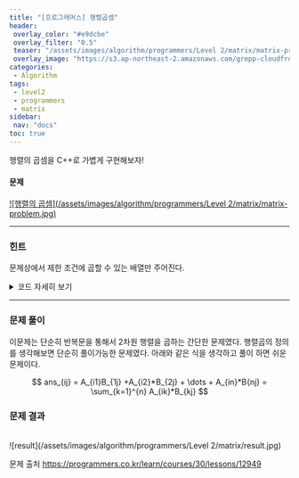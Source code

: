 ```yaml
---
title: "[프로그래머스] 행렬곱셈"
header:
 overlay_color: "#e9dcbe"
 overlay_filter: "0.5"
 teaser: "/assets/images/algorithm/programmers/Level 2/matrix/matrix-problem.jpg"
 overlay_image: "https://s3.ap-northeast-2.amazonaws.com/grepp-cloudfront/programmers_imgs/design/logo.jpg"
categories:
 - Algorithm
tags:
 - level2
 - programmers
 - matrix
sidebar:
 nav: "docs"
toc: true
---
```

<script type="text/javascript" 
src="https://cdn.mathjax.org/mathjax/latest/MathJax.js?config=TeX-AMS_HTML">
</script>

행렬의 곱셈을 C++로 가볍게 구현해보자!

#### 문제
[![행렬의 곱셈](/assets/images/algorithm/programmers/Level 2/matrix/matrix-problem.jpg)](https://programmers.co.kr/learn/courses/30/lessons/12949)
 
 -------

### 힌트

 문제상에서 제한 조건에 곱할 수 있는 배열만 주어진다.

 <details>
 <summary>코드 자세히 보기</summary>
 <div markdown="1">

```cpp
#include <iostream>
#include <string>
#include <vector>
using namespace std;

vector<vector<int>> solution(vector<vector<int>> arr1, vector<vector<int>> arr2)
{
 vector<vector<int>> answer(arr1.size(), vector<int>(arr2[0].size(), 0));
 for (int i = 0; i < answer.size(); i++)
 {
  for (int j = 0; j < answer[i].size(); j++)
  {
   for (int k = 0; k < arr1[0].size(); k++)
   {
    answer[i][j] += arr1[i][k] * arr2[k][j];
   }
  }
 }
 return answer;
}
 ```
 </div>
 </details>

------

### 문제 풀이

이문제는 단순히 반복문을 통해서 2차원 행렬을 곱하는 간단한 문제였다. 행렬곱의 정의를 생각해보면 단순히 풀이가능한 문제였다. 아래와 같은 식을 생각하고 풀이 하면 쉬운 문제이다.
  
 $$ ans_{ij} = A_{i1}B_{1j} +A_{i2}*B_{2j} + \dots + A_{in}*B{nj} = \sum_{k=1}^{n} A_{ik}*B_{kj} $$


### 문제 결과
<br>
![result](/assets/images/algorithm/programmers/Level 2/matrix/result.jpg)

문제 출처
<https://programmers.co.kr/learn/courses/30/lessons/12949>
